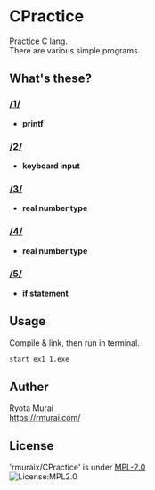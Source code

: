 # CPractice  
Practice C lang.  
There are various simple programs.  
## What's these?  
### [/1/](/1/)  
- **printf**  
### [/2/](/2/)  
- **keyboard input**  
### [/3/](/3/)  
- **real number type**
### [/4/](/4/)  
- **real number type**
### [/5/](/5/)  
- **if statement**

## Usage  
Compile & link, then run in terminal.
```bash
start ex1_1.exe
```
## Auther  
 Ryota Murai  
 https://rmurai.com/  
## License  
 'rmuraix/CPractice' is under [MPL-2.0](https://www.mozilla.org/en-US/MPL/2.0/)  
 ![License:MPL2.0](https://img.shields.io/github/license/rmuraix/CPractice)  